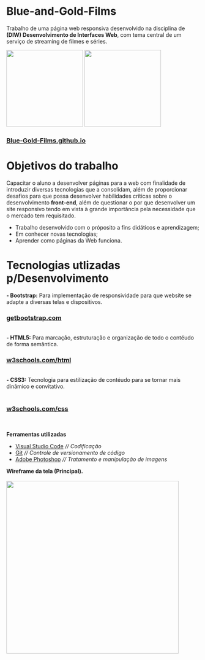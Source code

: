 # Blue-and-Gold-Films
Trabalho de uma página web responsiva desenvolvido na disciplina de **(DIW) Desenvolvimento de Interfaces Web**, com tema central de um serviço de streaming de filmes e séries.

<img src="https://user-images.githubusercontent.com/71523671/163729223-d0486073-ac88-48fe-b08f-91d2fb3f21df.png" width="200">
<img src="https://user-images.githubusercontent.com/71523671/164542587-29ad1c35-49a3-4026-83b5-12e2e246c45c.png](https://user-images.githubusercontent.com/71523671/174907989-7b323888-9352-46d3-879d-e8b9afbf4aee.png" width="200">
<h3><a href="https://nicolasmatheusferreira.github.io/Blue-and-Gold-Films/">Blue-Gold-Films.github.io</a></h3>

# Objetivos do trabalho

Capacitar o aluno a desenvolver páginas para a web com finalidade de introduzir diversas tecnologias que a consolidam, além de proporcionar desafios para que possa desenvolver habilidades críticas sobre o desenvolvimento **front-end**, além de questionar o por que desenvolver um site responsivo tendo em vista à grande importância pela necessidade que o mercado tem requisitado.

- Trabalho desenvolvido com o próposito a fins didáticos e aprendizagem;
- Em conhecer novas tecnologias;
- Aprender como páginas da Web funciona.

# Tecnologias utlizadas p/Desenvolvimento
**- Bootstrap:** Para implementação de responsividade para que website se adapte a diversas telas e dispositivos.<br>
    <h3><a href="https://getbootstrap.com/">getbootstrap.com</a></h3><br>
**- HTML5:** Para marcação, estruturação e organização de todo o contéudo de forma semântica.<br>
    <h3><a href="https://www.w3schools.com/html/">w3schools.com/html</a></h3><br>
**- CSS3:** Tecnologia para estilização de contéudo para se tornar mais dinâmico e convitativo.<br><br>
    <h3><a href="https://www.w3schools.com/css/">w3schools.com/css</a></h3><br>

**Ferramentas utilizadas**<br>
- <a href="#">Visual Studio Code</a> _// Codificação_
- <a href="#">Git</a> _// Controle de versionamento de código_
- <a href="#">Adobe Photoshop</a> _// Tratamento e manipulação de imagens_

**Wireframe da tela (Principal).**<br><br>
<img src="https://user-images.githubusercontent.com/71523671/163730031-7d4d9b57-36f7-4944-927d-d4126ff5779a.jpg" width="450">
